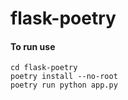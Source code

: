 # flask-poetry
#### To run use
```
cd flask-poetry
poetry install --no-root
poetry run python app.py
```
